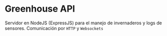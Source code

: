# Greenhouse API

Servidor en NodeJS (ExpressJS) para el manejo de invernaderos y logs de sensores.
Comunicación por `HTTP` y `Websockets`